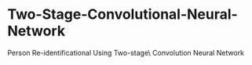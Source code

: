 # Two-Stage-Convolutional-Neural-Network
Person Re-identificational Using Two-stage\\ Convolution Neural Network
